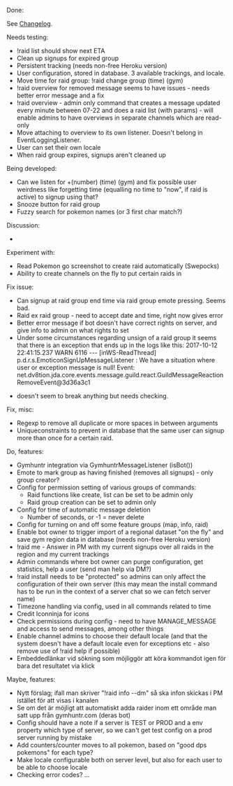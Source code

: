 Done:

See [Changelog](CHANGELOG.md).

Needs testing:

* !raid list should show next ETA
* Clean up signups for expired group
* Persistent tracking (needs non-free Heroku version)
* User configuration, stored in database. 3 available trackings, and locale.
* Move time for raid group: !raid change group (time) (gym)
* !raid overview for removed message seems to have issues - needs better error message and a fix
* !raid overview - admin only command that creates a message updated every minute between 07-22 and does a raid list (with params) -
will enable admins to have overviews in separate channels which are read-only
* Move attaching to overview to its own listener. Doesn't belong in EventLoggingListener.
* User can set their own locale
* When raid group expires, signups aren't cleaned up

Being developed:

* Can we listen for +(number) (time) (gym) and fix possible user weirdness like forgetting 
time (equalling no time to "now", if raid is active) to signup using that?
* Snooze button for raid group
* Fuzzy search for pokemon names (or 3 first char match?)

Discussion:

- 

Experiment with:

* Read Pokemon go screenshot to create raid automatically (Swepocks)
* Ability to create channels on the fly to put certain raids in

Fix issue:

* Can signup at raid group end time via raid group emote pressing. Seems bad.
* Raid ex raid group - need to accept date and time, right now gives error
* Better error message if bot doesn't have correct rights on server, and give info to admin on what rights
to set
* Under some circumstances regarding unsign of a raid group it seems that there is an exception that ends up in the logs like this:
2017-10-12 22:41:15.237  WARN 6116 --- [inWS-ReadThread] p.d.r.s.EmoticonSignUpMessageListener    : We have a situation where user or exception message is null! Event: net.dv8tion.jda.core.events.message.guild.react.GuildMessageReactionRemoveEvent@3d36a3c1
- doesn't seem to break anything but needs checking.

Fix, misc:
* Regexp to remove all duplicate or more spaces in between arguments
* Uniqueconstraints to prevent in database that the same user can signup more than once for a certain raid.

Do, features:

* Gymhuntr integration via GymhuntrMessageListener (isBot())
* Emote to mark group as having finished (removes all signups) - only group creator?
* Config for permission setting of various groups of commands:
    * Raid functions like create, list can be set to be admin only
    * Raid group creation can be set to admin only
* Config for time of automatic message deletion
    * Number of seconds, or -1 = never delete
* Config for turning on and off some feature groups (map, info, raid)
* Enable bot owner to trigger import of a regional dataset "on the fly" and save gym region data in database 
(needs non-free Heroku version)
* !raid me - Answer in PM with my current signups over all raids in the region and my current trackings 
* Admin commands where bot owner can purge configuration, get statistics, help a user (send man help via DM?)
* !raid install needs to be "protected" so admins can only affect the configuration of their own server
(this may mean the install command has to be run in the context of a server chat so we can fetch server name)
* Timezone handling via config, used in all commands related to time
* Credit Iconninja for icons
* Check permissions during config - need to have MANAGE_MESSAGE and access to send messages, among other things
* Enable channel admins to choose their default locale 
(and that the system doesn't have a default locale even for exceptions etc - also remove use of !raid help if possible)
* Embeddedlänkar vid sökning som möjliggör att köra kommandot igen för bara det resultatet via klick

Maybe, features:

* Nytt förslag; ifall man skriver "!raid info --dm" så ska infon skickas i PM istället för att visas i kanalen
* Se om det är möjligt att automatiskt adda raider inom ett område man satt upp från gymhuntr.com (deras bot)
* Config should have a note if a server is TEST or PROD and a env property which type of server,
so we can't get test config on a prod server running by mistake
* Add counters/counter moves to all pokemon, based on "good dps pokemons" for each type?
* Make locale configurable both on server level, but also for each user to be able to choose locale
* Checking error codes?
...
